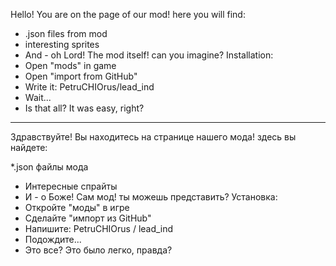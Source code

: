 Hello! You are on the page of our mod!
here you will find:
* .json files from mod
* interesting sprites
* And - oh Lord! The mod itself! can you imagine?
Installation:
* Open "mods" in game
* Open "import from GitHub"
* Write it:
 PetruCHIOrus/lead_ind
* Wait...
* Is that all? It was easy, right?
----------------------------------
Здравствуйте!  Вы находитесь на странице нашего мода!
здесь вы найдете:

*.json файлы мода
* Интересные спрайты
* И - о Боже!  Сам мод!  ты можешь представить?
 Установка:
* Откройте "моды" в игре
* Сделайте "импорт из GitHub"
* Напишите: PetruCHIOrus / lead_ind
* Подождите...
* Это все?  Это было легко, правда?
